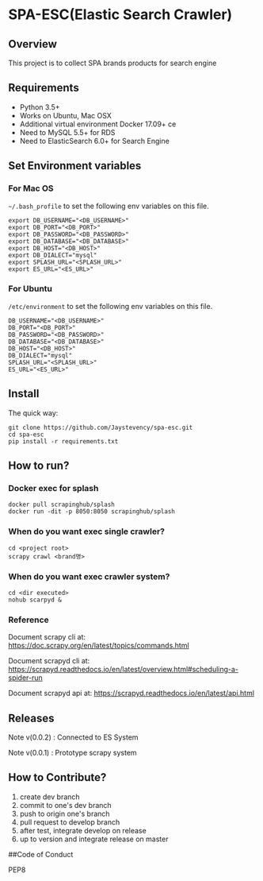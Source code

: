 # SPA-ESC(Elastic Search Crawler)

## Overview

This project is to collect SPA brands products for search engine

## Requirements

* Python 3.5+
* Works on Ubuntu, Mac OSX
* Additional virtual environment Docker 17.09+ ce
* Need to MySQL 5.5+ for RDS
* Need to ElasticSearch 6.0+ for Search Engine


## Set Environment variables

### For Mac OS

`~/.bash_profile` to set the following env variables on this file.

    export DB_USERNAME="<DB_USERNAME>"
    export DB_PORT="<DB_PORT>"
    export DB_PASSWORD="<DB_PASSWORD>"
    export DB_DATABASE="<DB_DATABASE>"
    export DB_HOST="<DB_HOST>"
    export DB_DIALECT="mysql"
    export SPLASH_URL="<SPLASH_URL>"
    export ES_URL="<ES_URL>"
    
### For Ubuntu

`/etc/environment` to set the following env variables on this file. 

    DB_USERNAME="<DB_USERNAME>"
    DB_PORT="<DB_PORT>"
    DB_PASSWORD="<DB_PASSWORD>"
    DB_DATABASE="<DB_DATABASE>"
    DB_HOST="<DB_HOST>"
    DB_DIALECT="mysql"
    SPLASH_URL="<SPLASH_URL>"
    ES_URL="<ES_URL>"

## Install

The quick way:

    git clone https://github.com/Jaystevency/spa-esc.git
    cd spa-esc
    pip install -r requirements.txt

## How to run?

### Docker exec for splash 

    docker pull scrapinghub/splash
    docker run -dit -p 8050:8050 scrapinghub/splash
    
### When do you want exec single crawler?
    
    cd <project root>
    scrapy crawl <brand명>

### When do you want exec crawler system?

    cd <dir executed>
    nohub scarpyd &
    
### Reference 

Document scrapy cli at: https://doc.scrapy.org/en/latest/topics/commands.html

Document scrapyd cli at: https://scrapyd.readthedocs.io/en/latest/overview.html#scheduling-a-spider-run

Document scrapyd api at: https://scrapyd.readthedocs.io/en/latest/api.html

## Releases

Note v(0.0.2) : Connected to ES System

Note v(0.0.1) : Prototype scrapy system

## How to Contribute?

1. create dev branch
2. commit to one's dev branch
3. push to origin one's branch  
4. pull request to develop branch
5. after test, integrate develop on release
6. up to version and integrate release on master

##Code of Conduct

PEP8
